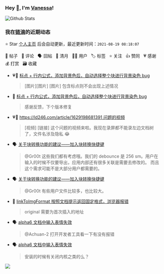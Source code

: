 ### Hey 👋, I'm [Vanessa](http://vanessa.b3log.org/)!

![Github Stats](https://github-readme-stats.vercel.app/api?username=Vanessa219&show_icons=true)

<!--events start -->

### 我在[链滴](https://ld246.com)的近期动态

⭐️ Star [个人主页](https://github.com/Vanessa219/Vanessa219) 后会自动更新，最近更新时间：`2021-08-19 08:18:07`

📝 帖子 &nbsp; 💬 评论 &nbsp; 🗣 回帖 &nbsp; 🌙 清月 &nbsp; 👨‍💻 用户 &nbsp; 🏷️ 标签 &nbsp; ⭐️ 关注 &nbsp; 👍 赞同 &nbsp; 💗 感谢 &nbsp; 💰 打赏 &nbsp; 🗃 收藏

* 💗📝 [标点 + 行内公式，添加背景色后，自动选择整个块进行背景染色 bug](https://ld246.com/article/1629287233044)

  > [图片][图片] [图片] 包含标点则不会出现上述情况
* 💬 [标点 + 行内公式，添加背景色后，自动选择整个块进行背景染色 bug](https://ld246.com/article/1629287233044/comment/1629298963046#comments)

  > 感谢反馈，下个版本修复
* 💗📝 [https://ld246.com/article/1629198681391 问题的视频](https://ld246.com/article/1629214377537)

  > [视频] [链接] 这个问题的视频来啦。我现在录屏都不能录左边文档树了，文件名涉及隐私 😂
* 🗣 [关于块转换功能的建议——加入块转换快捷键](https://ld246.com/article/1629111428121/comment/1629161752178#comments)

  > @Gr00t 这些我们都有考虑哦。我们的 debounce 是 256 sm。用户在输入的时候不仅要导出，应用内部还有很多关联是需要去修改的。 而且这个需求可能不是大部分用户都需要的。
* 🗣 [关于块转换功能的建议——加入块转换快捷键](https://ld246.com/article/1629111428121/comment/1629161752178#comments)

  > @Gr00t 有些用户文件比较多，也比较大。
* 💬 [linkToImgFormat 按照文档提示返回固定格式，浏览器报错](https://ld246.com/article/1629110307544/comment/1629256279897#comments)

  > original 需要为首次插入的地址
* 🗣 [alpha6 文档中输入表情失效](https://ld246.com/article/1629223306659/comment/1629248514655#comments)

  > @Achuan-2 打开开发者工具看一下有没有报错
* 🗣 [alpha6 文档中输入表情失效](https://ld246.com/article/1629223306659/comment/1629248738751#comments)

  > 安装的时候有关闭内核之类的么？


<!--events end -->

<a title="Hits" target="_blank" href="https://github.com/Vanessa219/Vanessa219"><img src="https://hits.b3log.org/Vanessa219/Vanessa219.svg"></a>
